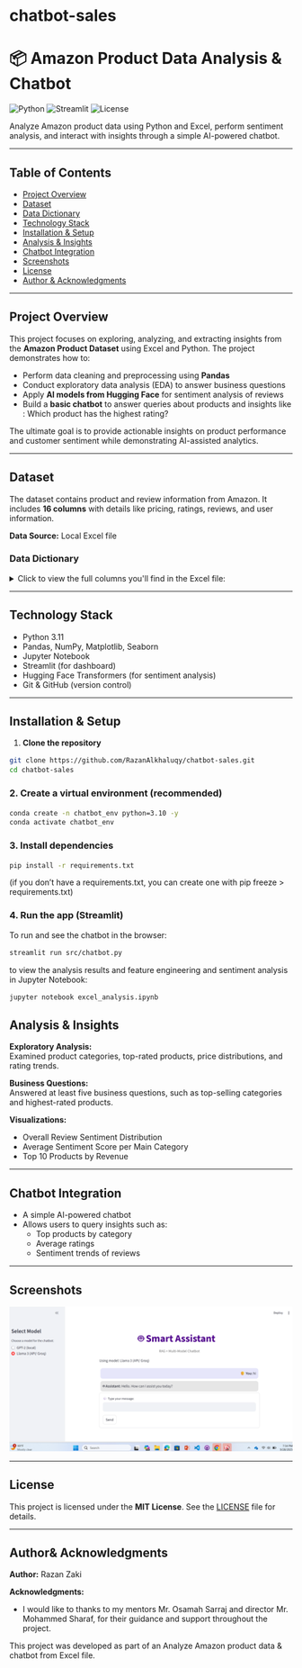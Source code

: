 # chatbot-sales

# 📦 Amazon Product Data Analysis & Chatbot

 ![Python](https://img.shields.io/badge/Python-3.11-green) 
![Streamlit](https://img.shields.io/badge/Framework-Streamlit-red)   ![License](https://img.shields.io/badge/License-MIT-yellow)


Analyze Amazon product data using Python and Excel, perform sentiment analysis, and interact with insights through a simple AI-powered chatbot.

---

## Table of Contents
- [Project Overview](#project-overview)
- [Dataset](#dataset)
- [Data Dictionary](#data-dictionary)
- [Technology Stack](#technology-stack)
- [Installation & Setup](#installation--setup)
- [Analysis & Insights](#analysis--insights)
- [Chatbot Integration](#chatbot-integration)
- [Screenshots](#screenshots)
- [License](#license)
- [Author & Acknowledgments](#author-acknowledgments)

---

## Project Overview
This project focuses on exploring, analyzing, and extracting insights from the **Amazon Product Dataset** using Excel and Python. The project demonstrates how to:  
- Perform data cleaning and preprocessing using **Pandas**  
- Conduct exploratory data analysis (EDA) to answer business questions  
- Apply **AI models from Hugging Face** for sentiment analysis of reviews  
- Build a **basic chatbot** to answer queries about products and insights like : Which product has the highest rating? 

The ultimate goal is to provide actionable insights on product performance and customer sentiment while demonstrating AI-assisted analytics.

---

## Dataset
The dataset contains product and review information from Amazon. It includes **16 columns** with details like pricing, ratings, reviews, and user information.  

**Data Source:** Local Excel file

### Data Dictionary

<details>
<summary>Click to view the full columns you'll find in the Excel file:</summary>

| Column              | Description                                   |
|--------------------|-----------------------------------------------|
| product_id         | Unique identifier for each product           |
| product_name       | Full product name                             |
| category           | Product category (may include multiple levels) |
| discounted_price   | Price after discount                          |
| actual_price       | Original price before discount                |
| discount_percentage| Discount as a percentage                      |
| rating             | Average product rating                        |
| rating_count       | Total number of ratings                       |
| about_product      | Short product description                     |
| user_id            | Unique identifier of reviewer                 |
| user_name          | Name of the reviewer                           |
| review_id          | Unique ID of the review                        |
| review_title       | Title or summary of the review                |
| review_content     | Full text of the review                        |
| img_link           | Link to the product image                      |
| product_link       | Link to the product page                        |

</details>


---

## Technology Stack
- Python 3.11  
- Pandas, NumPy, Matplotlib, Seaborn  
- Jupyter Notebook  
- Streamlit (for dashboard)  
- Hugging Face Transformers (for sentiment analysis)  
- Git & GitHub (version control)

---

## Installation & Setup
1. **Clone the repository**
```bash
git clone https://github.com/RazanAlkhaluqy/chatbot-sales.git
cd chatbot-sales
```
### 2. Create a virtual environment (recommended)
```bash
conda create -n chatbot_env python=3.10 -y
conda activate chatbot_env
```
### 3. Install dependencies

```bash
pip install -r requirements.txt
```
(if you don’t have a requirements.txt, you can create one with pip freeze > requirements.txt)

### 4. Run the app (Streamlit)
To run and see the chatbot in the browser:
```bash
streamlit run src/chatbot.py
```
to view the analysis results and feature engineering and sentiment analysis in Jupyter Notebook:
```bash
jupyter notebook excel_analysis.ipynb
```

## Analysis & Insights

**Exploratory Analysis:**  
Examined product categories, top-rated products, price distributions, and rating trends.

**Business Questions:**  
Answered at least five business questions, such as top-selling categories and highest-rated products.

**Visualizations:**  
- Overall Review Sentiment Distribution 
- Average Sentiment Score per Main Category
- Top 10 Products by Revenue

---

## Chatbot Integration

- A simple AI-powered chatbot  
- Allows users to query insights such as:  
  - Top products by category  
  - Average ratings  
  - Sentiment trends of reviews  

---

## Screenshots

![Chatbot-sales Screenshot](chatbot-picture.png)

---

## License

This project is licensed under the **MIT License**. See the [LICENSE](LICENSE) file for details.

---

## Author& Acknowledgments

**Author:** Razan Zaki  

**Acknowledgments:**  
- I would like to thanks to my mentors Mr. Osamah Sarraj and director Mr. Mohammed Sharaf, for their guidance and support throughout the project.  

This project was developed as part of an Analyze Amazon product data & chatbot from Excel file.

